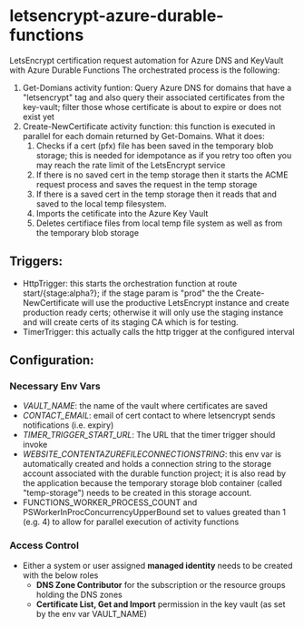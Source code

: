# letsencrypt-azure-durable-functions
LetsEncrypt certification request automation for Azure DNS and KeyVault with Azure Durable Functions
The orchestrated process is the following:
1. Get-Domians activity funtion: Query Azure DNS for domains that have a "letsencrypt" tag and also query their associated certificates from the key-vault; filter those whose certificate is about to expire or does not exist yet
2. Create-NewCertificate activity function: this function is executed in parallel for each domain returned by Get-Domains. What it does:
   1. Checks if a cert (pfx) file has been saved in the temporary blob storage; this is needed for idempotance as if you retry too often you may reach the rate limit of the LetsEncrypt service
   2. If there is no saved cert in the temp storage then it starts the ACME request process and saves the request in the temp storage
   3. If there is a saved cert in the temp storage then it reads that and saved to the local temp filesystem.
   4. Imports the cetificate into the Azure Key Vault
   5. Deletes certifiace files from local temp file system as well as from the temporary blob storage

## Triggers:
- HttpTrigger: this starts the orchestration function at route start/{stage:alpha?}; if the stage param is "prod" the the Create-NewCertificate will use the productive LetsEncrypt instance and create production ready certs; otherwise it will only use the staging instance and will create certs of its staging CA which is for testing.
- TimerTrigger: this actually calls the http trigger at the configured interval

## Configuration:
### Necessary Env Vars
- _VAULT_NAME_: the name of the vault where certificates are saved
- _CONTACT_EMAIL_: email of cert contact to where letsencrypt sends notifications (i.e. expiry)
- _TIMER_TRIGGER_START_URL_: The URL that the timer trigger should invoke
- _WEBSITE_CONTENTAZUREFILECONNECTIONSTRING_: this env var is automatically created and holds a connection string to the storage account associated with the durable function project; it is also read by the application because the temporary storage blob container (called "temp-storage") needs to be created in this storage account.
- FUNCTIONS_WORKER_PROCESS_COUNT and PSWorkerInProcConcurrencyUpperBound set to values greated than 1 (e.g. 4) to allow for parallel execution of activity functions
### Access Control
- Either a system or user assigned __managed identity__ needs to be created with the below roles
   - __DNS Zone Contributor__ for the subscription or the resource groups holding the DNS zones 
   - __Certificate List, Get and Import__ permission in the key vault (as set by the env var VAULT_NAME)


